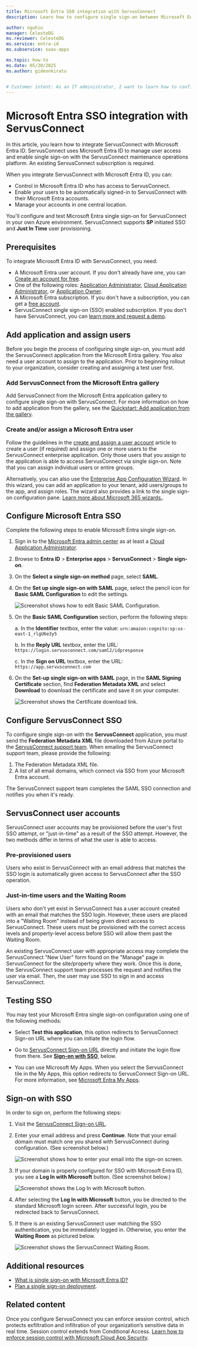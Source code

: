 ```yaml
---
title: Microsoft Entra SSO integration with ServusConnect
description: Learn how to configure single sign-on between Microsoft Entra ID and ServusConnect.

author: nguhiu
manager: CelesteDG
ms.reviewer: CelesteDG
ms.service: entra-id
ms.subservice: saas-apps

ms.topic: how-to
ms.date: 05/20/2025
ms.author: gideonkiratu


# Customer intent: As an IT administrator, I want to learn how to configure single sign-on between Microsoft Entra ID and ServusConnect so that I can control who has access to ServusConnect, enable automatic sign-in with Microsoft Entra accounts, and manage my accounts in one central location.
---
```


# Microsoft Entra SSO integration with ServusConnect

In this article, you learn how to integrate ServusConnect with Microsoft Entra ID. ServusConnect uses Microsoft Entra ID to manage user access and enable single sign-on with the ServusConnect maintenance operations platform. An existing ServusConnect subscription is required.

When you integrate ServusConnect with Microsoft Entra ID, you can:

* Control in Microsoft Entra ID who has access to ServusConnect.
* Enable your users to be automatically signed-in to ServusConnect with their Microsoft Entra accounts.
* Manage your accounts in one central location.

You'll configure and test Microsoft Entra single sign-on for ServusConnect in your own Azure environment. ServusConnect supports **SP** initiated SSO and **Just In Time** user provisioning.

## Prerequisites

To integrate Microsoft Entra ID with ServusConnect, you need:

* A Microsoft Entra user account. If you don't already have one, you can [Create an account for free](https://azure.microsoft.com/free/?WT.mc_id=A261C142F).
* One of the following roles: [Application Administrator](/entra/identity/role-based-access-control/permissions-reference#application-administrator), [Cloud Application Administrator](/entra/identity/role-based-access-control/permissions-reference#cloud-application-administrator), or [Application Owner](/entra/fundamentals/users-default-permissions#owned-enterprise-applications).
* A Microsoft Entra subscription. If you don't have a subscription, you can get a [free account](https://azure.microsoft.com/free/).
* ServusConnect single sign-on (SSO) enabled subscription. If you don't have ServusConnect, you can [learn more and request a demo](https://www.netvendor.com/servusconnect/).

## Add application and assign users

Before you begin the process of configuring single sign-on, you must add the ServusConnect application from the Microsoft Entra gallery. You also need a user account to assign to the application. Prior to beginning rollout to your organization, consider creating and assigning a test user first.

<a name='add-servusconnect-from-the-azure-ad-gallery'></a>

### Add ServusConnect from the Microsoft Entra gallery

Add ServusConnect from the Microsoft Entra application gallery to configure single sign-on with ServusConnect. For more information on how to add application from the gallery, see the [Quickstart: Add application from the gallery](~/identity/enterprise-apps/add-application-portal.md).

<a name='create-andor-assign-an-azure-ad-user'></a>

### Create and/or assign a Microsoft Entra user

Follow the guidelines in the [create and assign a user account](~/identity/enterprise-apps/add-application-portal-assign-users.md) article to create a user (if required) and assign one or more users to the ServusConnect enterprise application. Only those users that you assign to the application is able to access ServusConnect via single sign-on. Note that you can assign individual users or entire groups.

Alternatively, you can also use the [Enterprise App Configuration Wizard](https://portal.office.com/AdminPortal/home?Q=Docs#/azureadappintegration). In this wizard, you can add an application to your tenant, add users/groups to the app, and assign roles. The wizard also provides a link to the single sign-on configuration pane. [Learn more about Microsoft 365 wizards.](/microsoft-365/admin/misc/azure-ad-setup-guides).

<a name='configure-azure-ad-sso'></a>

## Configure Microsoft Entra SSO

Complete the following steps to enable Microsoft Entra single sign-on.

1. Sign in to the [Microsoft Entra admin center](https://entra.microsoft.com) as at least a [Cloud Application Administrator](~/identity/role-based-access-control/permissions-reference.md#cloud-application-administrator).
1. Browse to **Entra ID** > **Enterprise apps** > **ServusConnect** > **Single sign-on**.
1. On the **Select a single sign-on method** page, select **SAML**.
1. On the **Set up single sign-on with SAML** page, select the pencil icon for **Basic SAML Configuration** to edit the settings.

   ![Screenshot shows how to edit Basic SAML Configuration.](common/edit-urls.png "Basic Configuration")

1. On the **Basic SAML Configuration** section, perform the following steps:

	a. In the **Identifier** textbox, enter the value:
	`urn:amazon:cognito:sp:us-east-1_rlgU6e3y5`

	b. In the **Reply URL** textbox, enter the URL:
	`https://login.servusconnect.com/saml2/idpresponse`

	c. In the **Sign on URL** textbox, enter the URL:
	`https://app.servusconnect.com`

1. On the **Set-up single sign-on with SAML** page, in the **SAML Signing Certificate** section, find **Federation Metadata XML** and select **Download** to download the certificate and save it on your computer.

    ![Screenshot shows the Certificate download link.](common/metadataxml.png "Certificate")

## Configure ServusConnect SSO

To configure single sign-on with the **ServusConnect** application, you must send the **Federation Metadata XML** file downloaded from Azure portal to the [ServusConnect support team](mailto:support@servusconnect.com). When emailing the ServusConnect support team, please provide the following:

1. The Federation Metadata XML file.
2. A list of all email domains, which connect via SSO from your Microsoft Entra account.

The ServusConnect support team completes the SAML SSO connection and notifies you when it's ready.

## ServusConnect user accounts

ServusConnect user accounts may be provisioned before the user's first SSO attempt, or "just-in-time" as a result of the SSO attempt. However, the two methods differ in terms of what the user is able to access.

### Pre-provisioned users

Users who exist in ServusConnect with an email address that matches the SSO login is automatically given access to ServusConnect after the SSO operation.

### Just-in-time users and the Waiting Room

Users who don't yet exist in ServusConnect has a user account created with an email that matches the SSO login. However, these users are placed into a "Waiting Room" instead of being given direct access to ServusConnect. These users must be provisioned with the correct access levels and property-level access before SSO will allow them past the Waiting Room.

An existing ServusConnect user with appropriate access may complete the ServusConnect "New User" form found on the "Manage" page in ServusConnect for the site/property where they work. Once this is done, the ServusConnect support team processes the request and notifies the user via email. Then, the user may use SSO to sign in and access ServusConnect.

## Testing SSO

You may test your Microsoft Entra single sign-on configuration using one of the following methods:

* Select **Test this application**, this option redirects to ServusConnect Sign-on URL where you can initiate the login flow.

* Go to [ServusConnect Sign-on URL](https://app.servusconnect.com/) directly and initiate the login flow from there. See **[Sign-on with SSO](#sign-on-with-sso)**, below.

* You can use Microsoft My Apps. When you select the ServusConnect tile in the My Apps, this option redirects to ServusConnect Sign-on URL. For more information, see [Microsoft Entra My Apps](/azure/active-directory/manage-apps/end-user-experiences#azure-ad-my-apps).

## Sign-on with SSO

In order to sign on, perform the following steps:

1. Visit the [ServusConnect Sign-on URL](https://app.servusconnect.com/).

1. Enter your email address and press **Continue**. Note that your email domain must match one you shared with ServusConnect during configuration. (See screenshot below.)

	![Screenshot shows how to enter your email into the sign-on screen.](media/servusconnect-tutorial/sign-on-email.png "Sign-on Email")


1. If your domain is properly configured for SSO with Microsoft Entra ID, you see a **Log In with Microsoft** button. (See screenshot below.)

	![Screenshot shows the Log In with Microsoft button.](media/servusconnect-tutorial/sign-on-microsoft.png "Log In with Microsoft Button")

1. After selecting the **Log In with Microsoft** button, you be directed to the standard Microsoft login screen. After successful login, you be redirected back to ServusConnect.

1. If there is an existing ServusConnect user matching the SSO authentication, you be immediately logged in. Otherwise, you enter the **Waiting Room** as pictured below.

	![Screenshot shows the ServusConnect Waiting Room.](media/servusconnect-tutorial/waiting-room.png "The ServusConnect Waiting Room")

## Additional resources

* [What is single sign-on with Microsoft Entra ID?](~/identity/enterprise-apps/what-is-single-sign-on.md)
* [Plan a single sign-on deployment](~/identity/enterprise-apps/plan-sso-deployment.md).

## Related content

Once you configure ServusConnect you can enforce session control, which protects exfiltration and infiltration of your organization’s sensitive data in real time. Session control extends from Conditional Access. [Learn how to enforce session control with Microsoft Cloud App Security](/cloud-app-security/proxy-deployment-aad).
